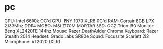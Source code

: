 # pc

CPU: Intel 6600k OC'd
GPU: PNY 1070 XLR8 OC'd
RAM: Corsair 8GB LPX 2133Mhz DDR4
MOBO: MSI Z170M MORTAR
SSD: OCZ Trion 150
Monitor: Benq XL2420TE 144hz
Mouse: Razer DeathAdder Chroma
Keyboard: Razer Stealth 2014
Headset: Grado Labs SR80e
Sound: Focusrite Scarlett 2i2
Microphone: AT2020 (XLR)
